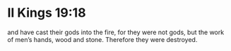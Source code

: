 # II Kings 19:18

and have cast their gods into the fire, for they were not gods, but the work of men’s hands, wood and stone. Therefore they were destroyed.
